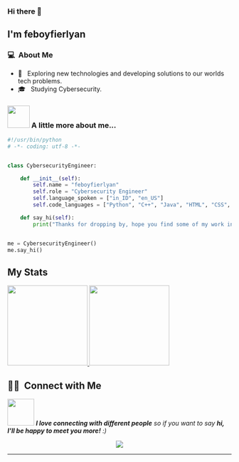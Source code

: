 ### Hi there 👋

## I'm feboyfierlyan

### 💻 &nbsp;About Me 

- 🤔 &nbsp; Exploring new technologies and developing solutions to our worlds tech problems.
- 🎓 &nbsp; Studying Cybersecurity.


### <img src="https://media.giphy.com/media/VgCDAzcKvsR6OM0uWg/giphy.gif" width="50"> A little more about me...  
```python
#!/usr/bin/python
# -*- coding: utf-8 -*-


class CybersecurityEngineer:

    def __init__(self):
        self.name = "feboyfierlyan"
        self.role = "Cybersecurity Engineer"
        self.language_spoken = ["in_ID", "en_US"]
        self.code_languages = ["Python", "C++", "Java", "HTML", "CSS", "PHP", "Shell"]

    def say_hi(self):
        print("Thanks for dropping by, hope you find some of my work interesting.")


me = CybersecurityEngineer()
me.say_hi()
```

## My Stats
<p>
<a href="https://github.com/feboyfierlyan">
  <img height="180em" src="https://github-readme-stats.vercel.app/api?username=feboyfierlyan&show_icons=true&theme=radical" />
  <img height="180em" src="https://github-readme-stats-eight-theta.vercel.app/api/top-langs/?username=feboyfierlyan&theme=radical&layout=compact&exclude_lang=java+r" />
</a>
</p>


##  🤝🏻 &nbsp;Connect with Me


<img src="https://media.giphy.com/media/LnQjpWaON8nhr21vNW/giphy.gif" width="60"> <em><b>I love connecting with different people</b> so if you want to say <b>hi, I'll be happy to meet you more!</b> :)</em>

<p align="center">
<a href="mailto:egid5829c0016ae262o@protonmail.com"><img src="https://img.shields.io/badge/-egid5829c0016ae262o@protonmail.com-D14836?style=flat-square&logo=Gmail&logoColor=white"/></a>

---


